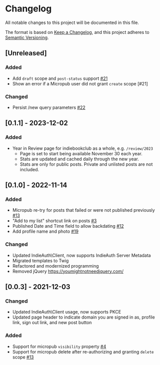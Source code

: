 # Changelog
All notable changes to this project will be documented in this file.

The format is based on [Keep a Changelog](https://keepachangelog.com/en/1.0.0/),
and this project adheres to [Semantic Versioning](https://semver.org/spec/v2.0.0.html).

## [Unreleased]
### Added
- Add `draft` scope and `post-status` support [#21](https://github.com/gRegorLove/indiebookclub/issues/21)
- Show an error if a Micropub user did not grant `create` scope [#21]

### Changed
- Persist /new query parameters [#22](https://github.com/gRegorLove/indiebookclub/issues/22)


## [0.1.1] - 2023-12-02
### Added
- Year in Review page for indiebookclub as a whole, e.g. `/review/2023`
  - Page is set to start being available November 30 each year.
  - Stats are updated and cached daily through the new year.
  - Stats are only for public posts. Private and unlisted posts are not included.

## [0.1.0] - 2022-11-14
### Added
- Micropub re-try for posts that failed or were not published previously [#13](https://github.com/gRegorLove/indiebookclub/issues/13)
- "Add to my list" shortcut link on posts [#3](https://github.com/gRegorLove/indiebookclub/issues/3)
- Published Date and Time field to allow backdating [#12](https://github.com/gRegorLove/indiebookclub/issues/12)
- Add profile name and photo [#19](https://github.com/gRegorLove/indiebookclub/issues/19)

### Changed
- Updated IndieAuth\Client, now supports IndieAuth Server Metadata
- Migrated templates to Twig
- Refactored and modernized programming
- Removed jQuery https://youmightnotneedjquery.com/

## [0.0.3] - 2021-12-03
### Changed
- Updated IndieAuth\Client usage, now supports PKCE
- Updated page header to indicate domain you are signed in as, profile link, sign out link, and new post button

### Added
- Support for micropub `visibility` property [#4](https://github.com/gRegorLove/indiebookclub/issues/4)
- Support for micropub delete after re-authorizing and granting `delete` scope [#13](https://github.com/gRegorLove/indiebookclub/issues/13)

